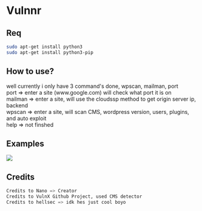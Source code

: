 # Vulnnr


## Req
```bash
sudo apt-get install python3
sudo apt-get install python3-pip
```

## How to use?
<p>
  well currently i only have 3 command's done, wpscan, mailman, port<br>
  port => enter a site (www.google.com) will check what port it is on<br>
  mailman => enter a site, will use the cloudssp method to get origin server ip, backend<br>
  wpscan => enter a site, will scan CMS, wordpress version, users, plugins, and auto exploit<br>
  help => not finshed<br>
</p>

## Examples
<img src="https://pays.host/uploads/8ecc5016-9448-40c0-96c9-8acdc1303f29/mAdkIzKy.png"> </img>

## Credits
```python
Credits to Nano => Creator
Credits to VulnX Github Project, used CMS detector
Credits to hellsec => idk hes just cool boyo
```
